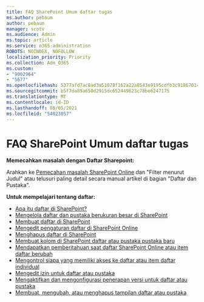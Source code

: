 ```yaml
---
title: FAQ SharePoint Umum daftar tugas
ms.author: pebaum
author: pebaum
manager: scotv
ms.audience: Admin
ms.topic: article
ms.service: o365-administration
ROBOTS: NOINDEX, NOFOLLOW
localization_priority: Priority
ms.collection: Adm_O365
ms.custom:
- "9002964"
- "5677"
ms.openlocfilehash: 5377afd7ac8ad3a51078f162a22a8543e9195cdfb3c91867014147deda717acd
ms.sourcegitcommit: b5f7da89a650d2915dc652449623c78be6247175
ms.translationtype: MT
ms.contentlocale: id-ID
ms.lasthandoff: 08/05/2021
ms.locfileid: "54023057"
---
```

# <a name="sharepoint-lists-faq"></a>FAQ SharePoint Umum daftar tugas

**Memecahkan masalah dengan Daftar Sharepoint:**

Arahkan ke [Pemecahan masalah SharePoint Online](https://docs.microsoft.com/sharepoint/troubleshoot/online) dan "Filter menurut Judul" atau telusuri paling detail secara manual artikel di bagian "Daftar dan Pustaka".

**Untuk mempelajari tentang daftar:**

- [Apa itu daftar di SharePoint?](https://support.office.com/article/what-is-a-list-in-sharepoint-93262a88-20ad-4edc-8410-b6909b2f59a5)
- [Mengelola daftar dan pustaka berukuran besar di SharePoint](https://support.office.com/article/manage-large-lists-and-libraries-in-sharepoint-b8588dae-9387-48c2-9248-c24122f07c59)
- [Membuat daftar di SharePoint](https://support.office.com/article/create-a-list-in-sharepoint-0d397414-d95f-41eb-addd-5e6eff41b083)
- [Mengedit pengaturan daftar di SharePoint Online](https://support.microsoft.com/en-us/office/edit-list-settings-in-sharepoint-online-4d35793b-246e-42a3-990c-563a83795b7f)
- [Menghapus daftar di SharePoint](https://support.microsoft.com/en-us/office/delete-a-list-in-sharepoint-2a7bca5b-b8fd-4e5b-8f4b-2ac034f3070d)
- [Membuat kolom di SharePoint daftar atau pustaka pustaka baru](https://support.microsoft.com/en-us/office/create-a-column-in-a-sharepoint-list-or-library-2b0361ae-1bd3-41a3-8329-269e5f81cfa2)
- [Mendapatkan pemberitahuan saat daftar SharePoint Online atau item daftar berubah](https://support.office.com/article/get-notified-of-list-changes-in-sharepoint-85ca9280-f4b1-485a-a49e-a593ffa62e39)
- [Mengontrol siapa yang memiliki akses ke daftar atau item daftar individual](https://support.office.com/article/customize-permissions-for-a-sharepoint-list-or-library-02d770f3-59eb-4910-a608-5f84cc297782)
- [Mengedit izin untuk daftar atau pustaka](https://support.office.com/article/customize-permissions-for-a-sharepoint-list-or-library-02d770f3-59eb-4910-a608-5f84cc297782)
- [Mengaktifkan dan mengonfigurasi penerapan versi untuk daftar atau pustaka](https://support.office.com/article/enable-and-configure-versioning-for-a-list-or-library-1555d642-23ee-446a-990a-bcab618c7a37)
- [Membuat, mengubah, atau menghapus tampilan daftar atau pustaka](https://support.office.com/article/create-change-or-delete-a-view-of-a-list-or-library-27ae65b8-bc5b-4949-b29b-4ee87144a9c9)

